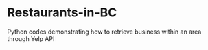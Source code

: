 # Restaurants-in-BC
Python codes demonstrating how to retrieve business within an area through Yelp API
